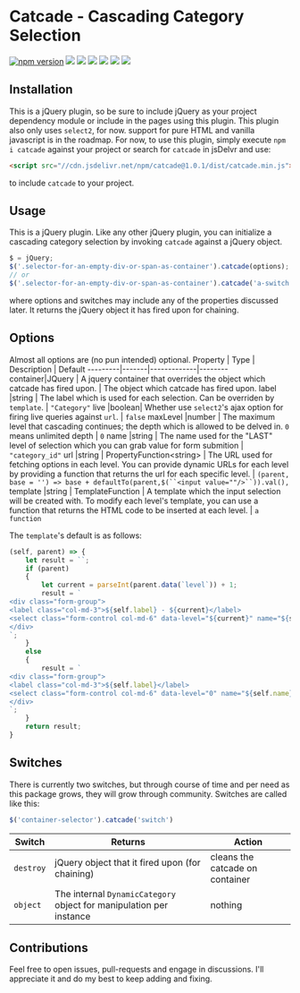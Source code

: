 # Catcade - Cascading Category Selection
[![npm version](https://badge.fury.io/js/catcade.svg)](https://badge.fury.io/js/catcade)
![](https://img.shields.io/github/issues/tebco/catcade.svg?style=flat-square)
![](https://img.shields.io/github/forks/tebco/catcade.svg?style=flat-square)
![](https://img.shields.io/github/stars/tebco/catcade.svg?style=flat-square)
![](https://img.shields.io/github/license/tebco/catcade.svg?style=flat-square)
[![](https://data.jsdelivr.com/v1/package/npm/catcade/badge)](https://www.jsdelivr.com/package/npm/catcade)
![](https://img.shields.io/twitter/url/https/github.com/tebco/catcade.svg?style=social)


## Installation

This is a jQuery plugin, so be sure to include jQuery as your project dependency module or include in the pages using this plugin. This plugin also only uses `select2`, for now. support for pure HTML and vanilla javascript is in the roadmap. For now, to use this plugin, simply execute `npm i catcade` against your project or search for `catcade` in jsDelvr and use:
```html
<script src="//cdn.jsdelivr.net/npm/catcade@1.0.1/dist/catcade.min.js"></script>
```
to include `catcade` to your project.
## Usage
This is a jQuery plugin. Like any other jQuery plugin, you can initialize a cascading category selection by invoking `catcade` against a jQuery object.

```javascript
$ = jQuery;
$('.selector-for-an-empty-div-or-span-as-container').catcade(options);
// or
$('.selector-for-an-empty-div-or-span-as-container').catcade('a-switch');
```
where options and switches may include any of the properties discussed later. It returns the jQuery object it has fired upon for chaining.
## Options
Almost all options are (no pun intended) optional.
Property | Type  | Description | Default
---------|-------|-------------|--------
container|JQuery | A jquery container that overrides the object which catcade has fired upon. | The object which catcade has fired upon.
label    |string | The label which is used for each selection. Can be overriden by `template`. | `"Category"`
live     |boolean| Whether use `select2`'s ajax option for firing live queries against `url`. | `false`
maxLevel |number | The maximum level that cascading continues; the depth which is allowed to be delved in. `0` means unlimited depth | `0`
name     |string | The name used for the "LAST" level of selection which you can grab value for form submition | `"category_id"`
url      |string \| PropertyFunction\<string\> | The URL used for fetching options in each level. You can provide dynamic URLs for each level by providing a function that returns the url for each specific level. | `(parent, base = '') => base + defaultTo(parent,$(``<input value=""/>``)).val(),`
template |string \| TemplateFunction | A template which the input selection will be created with. To modify each level's template, you can use a function that returns the HTML code to be inserted at each level. | `a function`

The `template`'s default is as follows:
```javascript
(self, parent) => {
    let result = ``;
    if (parent)
    {
        let current = parseInt(parent.data(`level`)) + 1;
        result = `
<div class="form-group">
<label class="col-md-3">${self.label} - ${current}</label>
<select class="form-control col-md-6" data-level="${current}" name="${self.name}"><option></option></select>
</div>
`;
    }
    else
    {
        result = `
<div class="form-group">
<label class="col-md-3">${self.label}</label>
<select class="form-control col-md-6" data-level="0" name="${self.name}"><option></option></select>
</div>
`;
    }
    return result;
}
```
## Switches

There is currently two switches, but through course of time and per need as this package grows, they will grow through community. Switches are called like this:

```javascript
$('container-selector').catcade('switch')
```

Switch | Returns | Action
-------|---------|-------
`destroy` | jQuery object that it fired upon (for chaining) | cleans the catcade on container
`object` | The internal `DynamicCategory` object for manipulation per instance | nothing


## Contributions
Feel free to open issues, pull-requests and engage in discussions. I'll appreciate it and do my best to keep adding and fixing.
